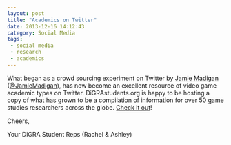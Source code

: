```yaml
---
layout: post
title: "Academics on Twitter"
date: 2013-12-16 14:12:43
category: Social Media
tags:
 - social media
 - research
 - academics
---
```


What began as a crowd sourcing experiment on Twitter by [Jamie Madigan](http://www.psychologyofgames.com/) ([@JamieMadigan](http://www.twitter.com/JamieMadigan)), has now become an excellent resource of video game academic types on Twitter. DiGRAstudents.org is happy to be hosting a copy of what has grown to be a compilation of information for over 50 game studies researchers across the globe.  [Check it out](http://digrastudents.org/games-research-twitter/)!

Cheers,

Your DiGRA Student Reps (Rachel & Ashley)
